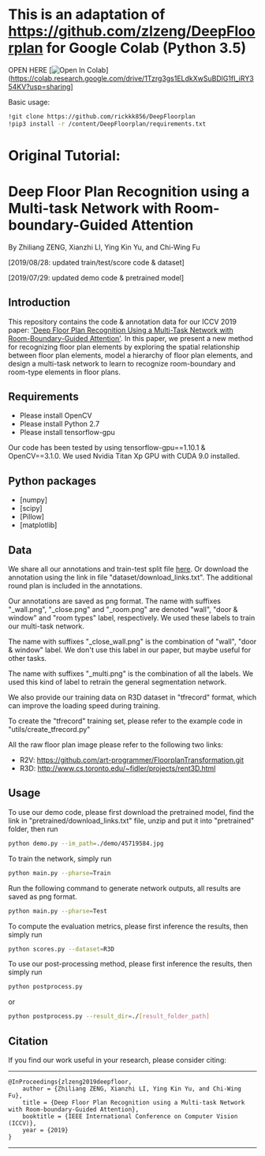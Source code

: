 # This is an adaptation of https://github.com/zlzeng/DeepFloorplan for Google Colab (Python 3.5)

OPEN HERE
[![Open In Colab](https://colab.research.google.com/assets/colab-badge.svg)](https://colab.research.google.com/drive/1Tzrg3gs1ELdkXwSuBDlG1fI_iRY354KV?usp=sharing]


Basic usage:

```bash
!git clone https://github.com/rickkk856/DeepFloorplan
!pip3 install -r /content/DeepFloorplan/requirements.txt
```

# Original Tutorial:
# Deep Floor Plan Recognition using a Multi-task Network with Room-boundary-Guided Attention
By Zhiliang ZENG, Xianzhi LI, Ying Kin Yu, and Chi-Wing Fu

[2019/08/28: updated train/test/score code & dataset]

[2019/07/29: updated demo code & pretrained model]

## Introduction

This repository contains the code & annotation data for our ICCV 2019 paper: ['Deep Floor Plan Recognition Using a Multi-Task Network with Room-Boundary-Guided Attention'](https://arxiv.org/abs/1908.11025). In this paper, we present a new method for recognizing floor plan elements by exploring the spatial relationship between floor plan elements, model a hierarchy of floor plan elements, and design a multi-task network to learn to recognize room-boundary and room-type elements in floor plans.

## Requirements

- Please install OpenCV
- Please install Python 2.7
- Please install tensorflow-gpu

Our code has been tested by using tensorflow-gpu==1.10.1 & OpenCV==3.1.0. We used Nvidia Titan Xp GPU with CUDA 9.0 installed.

## Python packages

- [numpy]
- [scipy]
- [Pillow]
- [matplotlib]

## Data

We share all our annotations and train-test split file [here](https://mycuhk-my.sharepoint.com/:f:/g/personal/1155052510_link_cuhk_edu_hk/EgyJhisy04hNnxKncWl5zksBf9zDKDpMJ7c0V-q53_pxuA?e=P0BjZd). Or download the annotation using the link in file "dataset/download_links.txt". The additional round plan is included in the annotations.

Our annotations are saved as png format. The name with suffixes "\_wall.png", "\_close.png" and "\_room.png" are denoted "wall", "door & window" and "room types" label, respectively. We used these labels to train our multi-task network.

The name with suffixes "\_close_wall.png" is the combination of "wall", "door & window" label. We don't use this label in our paper, but maybe useful for other tasks.

The name with suffixes "\_multi.png" is the combination of all the labels. We used this kind of label to retrain the general segmentation network.

We also provide our training data on R3D dataset in "tfrecord" format, which can improve the loading speed during training.

To create the "tfrecord" training set, please refer to the example code in "utils/create_tfrecord.py"

All the raw floor plan image please refer to the following two links:

- R2V: <https://github.com/art-programmer/FloorplanTransformation.git>
- R3D: <http://www.cs.toronto.edu/~fidler/projects/rent3D.html>

## Usage

To use our demo code, please first download the pretrained model, find the link in "pretrained/download_links.txt" file, unzip and put it into "pretrained" folder, then run

```bash
python demo.py --im_path=./demo/45719584.jpg 
```

To train the network, simply run

```bash
python main.py --pharse=Train
```

Run the following command to generate network outputs, all results are saved as png format.

```bash
python main.py --pharse=Test
```

To compute the evaluation metrics, please first inference the results, then simply run

```bash
python scores.py --dataset=R3D
```

To use our post-processing method, please first inference the results, then simply run

```bash
python postprocess.py
```

or 

```bash
python postprocess.py --result_dir=./[result_folder_path]
```

## Citation

If you find our work useful in your research, please consider citing:

---

	@InProceedings{zlzeng2019deepfloor,
		author = {Zhiliang ZENG, Xianzhi LI, Ying Kin Yu, and Chi-Wing Fu},
		title = {Deep Floor Plan Recognition using a Multi-task Network with Room-boundary-Guided Attention},
		booktitle = {IEEE International Conference on Computer Vision (ICCV)},
		year = {2019}
	}

---

